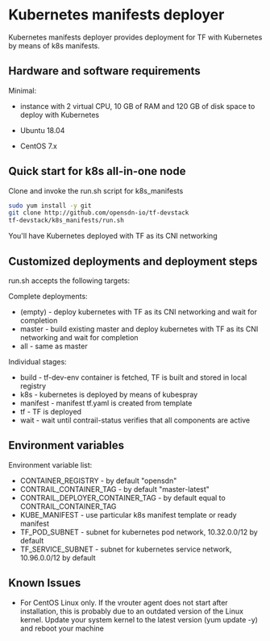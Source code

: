 # Kubernetes manifests deployer

Kubernetes manifests deployer provides deployment for TF with Kubernetes by means of k8s manifests.

## Hardware and software requirements

Minimal:

- instance with 2 virtual CPU, 10 GB of RAM and 120 GB of disk space to deploy with Kubernetes

- Ubuntu 18.04
- CentOS 7.x

## Quick start for k8s all-in-one node

Clone and invoke the run.sh script for k8s_manifests

``` bash
sudo yum install -y git
git clone http://github.com/opensdn-io/tf-devstack
tf-devstack/k8s_manifests/run.sh
```

You'll have Kubernetes deployed with TF as its CNI networking

## Customized deployments and deployment steps

run.sh accepts the following targets:

Complete deployments:

- (empty) - deploy kubernetes with TF as its CNI networking and wait for completion
- master - build existing master and deploy kubernetes with TF as its CNI networking and wait for completion
- all - same as master

Individual stages:

- build - tf-dev-env container is fetched, TF is built and stored in local registry
- k8s - kubernetes is deployed by means of kubespray
- manifest - manifest tf.yaml is created from template
- tf - TF is deployed
- wait - wait until contrail-status verifies that all components are active

## Environment variables

Environment variable list:

- CONTAINER_REGISTRY - by default "opensdn"
- CONTRAIL_CONTAINER_TAG - by default "master-latest"
- CONTRAIL_DEPLOYER_CONTAINER_TAG - by default equal to CONTRAIL_CONTAINER_TAG
- KUBE_MANIFEST - use particular k8s manifest template or ready manifest
- TF_POD_SUBNET - subnet for kubernetes pod network, 10.32.0.0/12 by default
- TF_SERVICE_SUBNET - subnet for kubernetes service network, 10.96.0.0/12 by default

## Known Issues

- For CentOS Linux only. If the vrouter agent does not start after installation, this is probably due to an outdated version of the Linux kernel. Update your system kernel to the latest version (yum update -y) and reboot your machine
